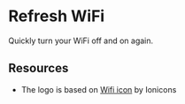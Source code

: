# Refresh WiFi

Quickly turn your WiFi off and on again.

## Resources

- The logo is based on [Wifi icon](https://www.iconfinder.com/icons/211944/wifi_icon)
  by Ionicons
